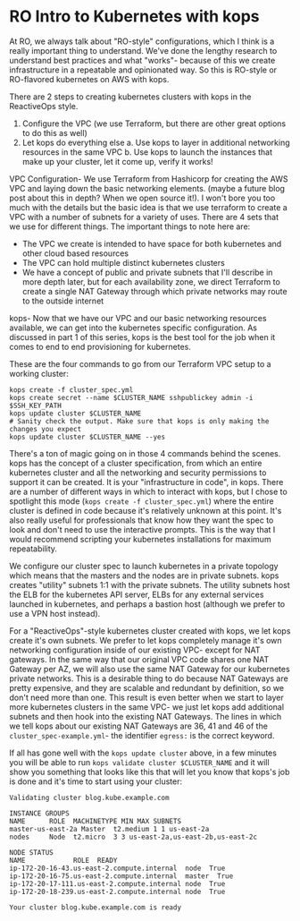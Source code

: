 # RO Intro to Kubernetes with kops

At RO, we always talk about "RO-style" configurations, which I think is a really important thing to understand. We've done the lengthy research to understand best practices and what "works"- because of this we create infrastructure in a repeatable and opinionated way. So this is RO-style or RO-flavored kubernetes on AWS with kops.

There are 2 steps to creating kubernetes clusters with kops in the ReactiveOps style.

1) Configure the VPC (we use Terraform, but there are other great options to do this as well)
2) Let kops do everything else
   a. Use kops to layer in additional networking resources in the same VPC
   b. Use kops to launch the instances that make up your cluster, let it come up, verify it works!

VPC Configuration-
We use Terraform from Hashicorp for creating the AWS VPC and laying down the basic networking elements. (maybe a future blog post about this in depth? When we open source it!). I won't bore you too much with the details but the basic idea is that we use terraform to create a VPC with a number of subnets for a variety of uses. There are 4 sets that we use for different things. The important things to note here are:

  - The VPC we create is intended to have space for both kubernetes and other cloud based resources
  - The VPC can hold multiple distinct kubernetes clusters
  - We have a concept of public and private subnets that I'll describe in more depth later, but for each availability zone, we direct Terraform to create a single NAT Gateway through which private networks may route to the outside internet

kops-
Now that we have our VPC and our basic networking resources available, we can get into the kubernetes specific configuration. As discussed in part 1 of this series, kops is the best tool for the job when it comes to end to end provisioning for kubernetes.

These are the four commands to go from our Terraform VPC setup to a working cluster:


```
kops create -f cluster_spec.yml
kops create secret --name $CLUSTER_NAME sshpublickey admin -i $SSH_KEY_PATH
kops update cluster $CLUSTER_NAME
# Sanity check the output. Make sure that kops is only making the changes you expect
kops update cluster $CLUSTER_NAME --yes
```

There's a ton of magic going on in those 4 commands behind the scenes. kops has the concept of a cluster specification, from which an entire kubernetes cluster and all the networking and security permissions to support it can be created. It is your "infrastructure in code", in kops. There are a number of different ways in which to interact with kops, but I chose to spotlight this mode (`kops create -f cluster_spec.yml`) where the entire cluster is defined in code because it's relatively unknown at this point. It's also really useful for professionals that know how they want the spec to look and don't need to use the interactive prompts. This is the way that I would recommend scripting your kubernetes installations for maximum repeatability.

We configure our cluster spec to launch kubernetes in a private topology which means that the masters and the nodes are in private subnets. kops creates "utility" subnets 1:1 with the private subnets. The utility subnets host the ELB for the kubernetes API server, ELBs for any external services launched in kubernetes, and perhaps a bastion host (although we prefer to use a VPN host instead).

For a "ReactiveOps"-style kubernetes cluster created with kops, we let kops create it's own subnets. We prefer to let kops completely manage it's own networking configuration inside of our existing VPC- except for NAT gateways. In the same way that our original VPC code shares one NAT Gateway per AZ, we will also use the same NAT Gateway for our kubernetes private networks. This is a desirable thing to do because NAT Gateways are pretty expensive, and they are scalable and redundant by definition, so we don't need more than one. This result is even better when we start to layer more kubernetes clusters in the same VPC- we just let kops add additional subnets and then hook into the existing NAT Gateways. The lines in which we tell kops about our existing NAT Gateways are 36, 41 and 46 of the `cluster_spec-example.yml`- the identifier `egress:` is the correct keyword.

If all has gone well with the `kops update cluster` above, in a few minutes you will be able to run `kops validate cluster $CLUSTER_NAME` and it will show you something that looks like this that will let you know that kops's job is done and it's time to start using your cluster:

```
Validating cluster blog.kube.example.com

INSTANCE GROUPS
NAME      ROLE  MACHINETYPE MIN MAX SUBNETS
master-us-east-2a Master  t2.medium 1 1 us-east-2a
nodes     Node  t2.micro  3 3 us-east-2a,us-east-2b,us-east-2c

NODE STATUS
NAME            ROLE  READY
ip-172-20-16-43.us-east-2.compute.internal  node  True
ip-172-20-16-75.us-east-2.compute.internal  master  True
ip-172-20-17-111.us-east-2.compute.internal node  True
ip-172-20-18-239.us-east-2.compute.internal node  True

Your cluster blog.kube.example.com is ready
```
